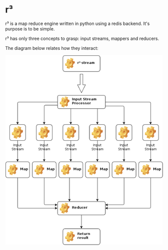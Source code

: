 r³
==

r³ is a map reduce engine written in python using a redis backend. It's purpose
is to be simple.

r³ has only three concepts to grasp: input streams, mappers and reducers.

The diagram below relates how they interact:

![Alt text](/r3.png)
